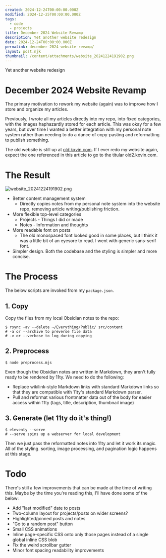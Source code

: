 ```yaml
---
created: 2024-12-24T00:00:00.000Z
modified: 2024-12-25T00:00:00.000Z
tags:
  - code
  - projects
title: December 2024 Website Revamp
description: Yet another website redesign
date: 2024-12-24T00:00:00.000Z
permalink: december-2024-website-revamp/
layout: post.njk
thumbnail: /content/attachments/website_20241224191902.png
---
```


Yet another website redesign

# December 2024 Website Revamp
The primary motivation to rework my website (again) was to improve how I store and organize my articles.

Previously, I wrote all my articles directly into my repo, into fixed categories, with the images haphazardly stored for each article. This was okay for a few years, but over time I wanted a better integration with my personal note system rather than needing to do a dance of copy-pasting and reformatting to publish something.

The old website is still up at [old.kxvin.com](https://old.kxvin.com/). If I ever redo my website again, expect the one referenced in this article to go to the titular old2.kxvin.com.
# The Result
![website_20241224191902.png](/content/attachments/website_20241224191902.png)
* Better content management system
	* Directly copies notes from my personal note system into the website repo, removing article writing/publishing friction.
* More flexible top-level categories
	* Projects - Things I did or made
	* Notes - Information and thoughts
* More readable font on posts
	* The old monospaced font looked good in some places, but I think it was a little bit of an eyesore to read. I went with generic sans-serif font.
* Simpler design. Both the codebase and the styling is simpler and more concise.
# The Process
The below scripts are invoked from my `package.json`.
## 1. Copy
Copy the files from my local Obsidian notes to the repo:
```
$ rsync -av --delete ~/Everything/Public/ src/content
# -a or --archive to preverse file data
# -v or --verbose to log during copying
```
## 2. Preprocess
```
$ node preprocess.mjs
```
Even though the Obsidian notes are written in Markdown, they aren't fully ready to be rendered by 11ty. We need to do the following:
* Replace wikilink-style Markdown links with standard Markdown links so that they are compatible with 11ty's standard Markdown parser.
* Pull and reformat various frontmatter data out of the body for easier access within 11ty (tags, title, description, thumbnail image)
## 3. Generate (let 11ty do it's thing!)
```
$ eleventy --serve
# --serve spins up a webserver for local development
```
Then we just pass the reformatted notes into 11ty and let it work its magic. All of the styling. sorting, image processing, and pagination logic happens at this stage.
# Todo
There's still a few improvements that can be made at the time of writing this. Maybe by the time you're reading this, I'll have done some of the below:
* Add "last modified" date to posts
* Two-column layout for projects/posts on wider screens?
* Highlighted/pinned posts and notes
* "Go to a random post" button
* Small CSS animations
* Inline page-specific CSS onto only those pages instead of a single global inline CSS blob
* Fix the weird scrollbar gutter
* Minor font spacing readability improvements
